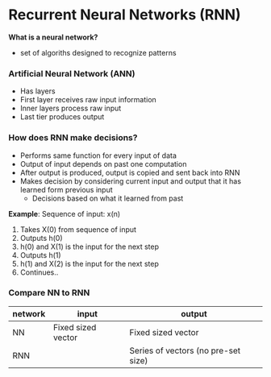 # Recurrent Neural Networks (RNN)

**What is a neural network?**
- set of algoriths designed to recognize patterns

### Artificial Neural Network (ANN)
- Has layers
- First layer receives raw input information
- Inner layers process raw input
- Last tier produces output


### How does RNN make decisions?
- Performs same function for every input of data
- Output of input depends on past one computation
- After output is produced, output is copied and sent back into RNN
- Makes decision by considering current input and output that it has learned form previous input 
  - Decisions based on what it learned from past

**Example**:
Sequence of input: x(n)
1. Takes X(0) from sequence of input
2. Outputs h(0)
3. h(0) and X(1) is the input for the next step
4. Outputs h(1)
5. h(1) and X(2) is the input for the next step
6. Continues..

### Compare NN to RNN
| network | input              | output                              |
|---------|--------------------|-------------------------------------|
| NN      | Fixed sized vector | Fixed sized vector                  |
| RNN     |                    | Series of vectors (no pre-set size) |
